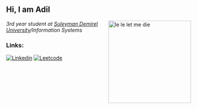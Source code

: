 <h2>Hi, I am Adil</h2>
<img align='right' src="https://thumbs.gfycat.com/ShadyFlickeringGonolek-max-1mb.gif" height="225" alt="le le let me die">
<p><em>3rd year student at <a href="https://sdu.edu.kz/">Suleyman Demirel University</a>/Information Systems
</em></p>

### Links: 
[![Linkedin](https://static.wikia.nocookie.net/dota2_gamepedia/images/7/7c/Shadowraze_%28Near%29_icon.png/revision/latest?cb=20160424232600&logo=Linkedin&width=30&logoColor=white&link=https://www.linkedin.com/in/adil-kenzhebulatov-bb04a31b0/)](https://www.linkedin.com/in/adil-kenzhebulatov-bb04a31b0/)
[![Leetcode](https://static.wikia.nocookie.net/dota2_gamepedia/images/c/c1/Shadowraze_%28Medium%29_icon.png/revision/latest?cb=20150911194518&logo=Linkedin&width=30&logoColor=white&link=https://leetcode.com/ssij/)](https://leetcode.com/ssij/)
